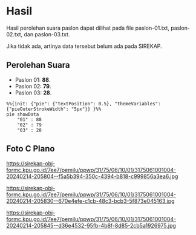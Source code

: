 # Hasil

Hasil perolehan suara paslon dapat dilihat pada file paslon-01.txt, paslon-02.txt, dan paslon-03.txt.

Jika tidak ada, artinya data tersebut belum ada pada SIREKAP.

## Perolehan Suara

 * Paslon 01: **88**.
 * Paslon 02: **79**.
 * Paslon 03: **28**.

```mermaid
%%{init: {"pie": {"textPosition": 0.5}, "themeVariables": {"pieOuterStrokeWidth": "5px"}} }%%
pie showData
    "01" : 88
    "02" : 79
    "03" : 28
```
## Foto C Plano

https://sirekap-obj-formc.kpu.go.id/7ee7/pemilu/ppwp/31/75/06/10/01/3175061001004-20240214-205804--f5a5b394-350c-4394-b818-c999856a3ea6.jpg

https://sirekap-obj-formc.kpu.go.id/7ee7/pemilu/ppwp/31/75/06/10/01/3175061001004-20240214-205830--670e4efe-c1cb-48c3-bcb3-5f873e045163.jpg

https://sirekap-obj-formc.kpu.go.id/7ee7/pemilu/ppwp/31/75/06/10/01/3175061001004-20240214-205845--d36e4532-95fb-4b8f-8d85-2cb5a1926975.jpg
